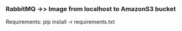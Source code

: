 ### RabbitMQ ->> Image from localhost to AmazonS3 bucket
Requirements:
    pip install -r requirements.txt
